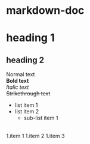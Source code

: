 # markdown-doc
# heading 1
## heading 2
Normal text
<br>
**Bold text**
<br>
*Italic text*
<br>
~~Strikethrough text~~
<br>
- list item 1
- list item 2
    - sub-list item 1

<br>
1.item 1
1.item 2
1.item 3

